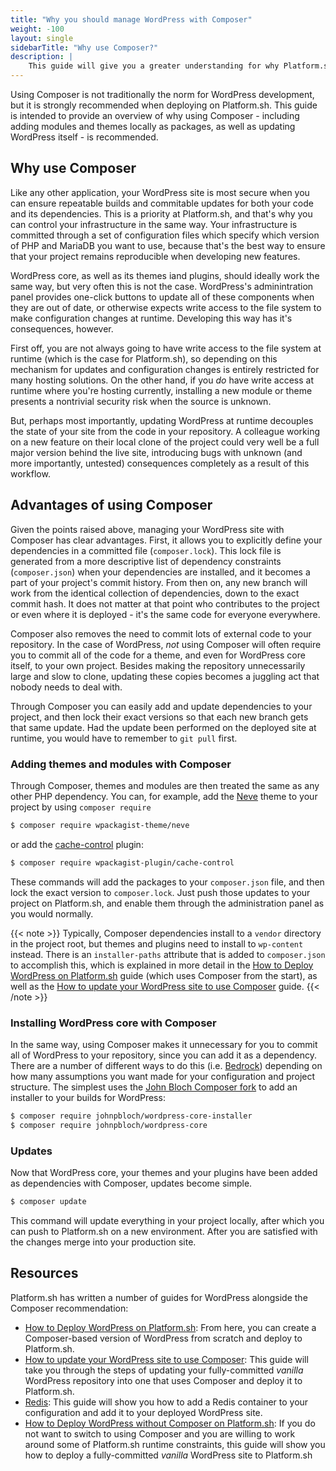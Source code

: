 ```yaml
---
title: "Why you should manage WordPress with Composer"
weight: -100
layout: single
sidebarTitle: "Why use Composer?"
description: |
    This guide will give you a greater understanding for why Platform.sh recommends using Composer to manage WordPress. 
---
```



Using Composer is not traditionally the norm for WordPress development, but it is strongly recommended when deploying on Platform.sh. This guide is intended to provide an overview of why using Composer - including adding modules and themes locally as packages, as well as updating WordPress itself - is recommended. 

## Why use Composer

Like any other application, your WordPress site is most secure when you can ensure repeatable builds and commitable updates for both your code and its dependencies. This is a priority at Platform.sh, and that's why you can control your infrastructure in the same way. Your infrastructure is committed through a set of configuration files which specify which version of PHP and MariaDB you want to use, because that's the best way to ensure that your project remains reproducible when developing new features.

WordPress core, as well as its themes iand plugins, should ideally work the same way, but very often this is not the case. WordPress's adminintration panel provides one-click buttons to update all of these components when they are out of date, or otherwise expects write access to the file system to make configuration changes at runtime. Developing this way has it's consequences, however. 

First off, you are not always going to have write access to the file system at runtime (which is the case for Platform.sh), so depending on this mechanism for updates and configuration changes is entirely restricted for many hosting solutions. On the other hand, if you *do* have write access at runtime where you're hosting currently, installing a new module or theme presents a nontrivial security risk when the source is unknown. 

But, perhaps most importantly, updating WordPress at runtime decouples the state of your site from the code in your repository. A colleague working on a new feature on their local clone of the project could very well be a full major version behind the live site, introducing bugs with unknown (and more importantly, untested) consequences completely as a result of this workflow. 

## Advantages of using Composer

Given the points raised above, managing your WordPress site with Composer has clear advantages. First, it allows you to explicitly define your dependencies in a committed file (`composer.lock`). This lock file is generated from a more descriptive list of dependency constraints (`composer.json`) when your dependencies are installed, and it becomes a part of your project's commit history. From then on, any new branch will work from the identical collection of dependencies, down to the exact commit hash. It does not matter at that point who contributes to the project or even where it is deployed - it's the same code for everyone everywhere.

Composer also removes the need to commit lots of external code to your repository. In the case of WordPress, *not* using Composer will often require you to commit all of the code for a theme, and even for WordPress core itself, to your own project. Besides making the repository unnecessarily large and slow to clone, updating these copies becomes a juggling act that nobody needs to deal with.  

Through Composer you can easily add and update dependencies to your project, and then lock their exact versions so that each new branch gets that same update. Had the update been performed on the deployed site at runtime, you would have to remember to `git pull` first.

### Adding themes and modules with Composer

Through Composer, themes and modules are then treated the same as any other PHP dependency. You can, for example, add the [Neve](https://wordpress.org/themes/neve/) theme to your project by using `composer require`

```bash
$ composer require wpackagist-theme/neve
```

or add the [cache-control](https://wordpress.org/plugins/cache-control-by-cacholong/) plugin:

```bash
$ composer require wpackagist-plugin/cache-control
```

These commands will add the packages to your `composer.json` file, and then lock the exact version to `composer.lock`. Just push those updates to your project on Platform.sh, and enable them through the administration panel as you would normally. 

{{< note >}}
Typically, Composer dependencies install to a `vendor` directory in the project root, but themes and plugins need to install to `wp-content` instead. There is an `installer-paths` attribute that is added to `composer.json` to accomplish this, which is explained in more detail in the [How to Deploy WordPress on Platform.sh](/guides/wordpress/deploy/_index.md) guide (which uses Composer from the start), as well as the [How to update your WordPress site to use Composer](/guides/wordpress/composer/migrate.md) guide. 
{{< /note >}}


### Installing WordPress core with Composer

In the same way, using Composer makes it unnecessary for you to commit all of WordPress to your repository, since you can add it as a dependency. There are a number of different ways to do this (i.e. [Bedrock](https://github.com/platformsh-templates/wordpress-bedrock)) depending on how many assumptions you want made for your configuration and project structure. The simplest uses the [John Bloch Composer fork](https://github.com/johnpbloch/wordpress) to add an installer to your builds for WordPress:

```bash
$ composer require johnpbloch/wordpress-core-installer
$ composer require johnpbloch/wordpress-core
```

### Updates

Now that WordPress core, your themes and your plugins have been added as dependencies with Composer, updates become simple. 

```bash
$ composer update
```

This command will update everything in your project locally, after which you can push to Platform.sh on a new environment. After you are satisfied with the changes merge into your production site. 

## Resources

Platform.sh has written a number of guides for WordPress alongside the Composer recommendation:

- [How to Deploy WordPress on Platform.sh](/guides/wordpress/deploy/_index.md): From here, you can create a Composer-based version of WordPress from scratch and deploy to Platform.sh.
- [How to update your WordPress site to use Composer](/guides/wordpress/composer/migrate.md): This guide will take you through the steps of updating your fully-committed *vanilla* WordPress repository into one that uses Composer and deploy it to Platform.sh.
- [Redis](/guides/wordpress/redis.md): This guide will show you how to add a Redis container to your configuration and add it to your deployed WordPress site.
- [How to Deploy WordPress without Composer on Platform.sh](/guides/wordpress/vanilla/_index.md): If you do not want to switch to using Composer and you are willing to work around some of Platform.sh runtime constraints, this guide will show you how to deploy a fully-committed *vanilla* WordPress site to Platform.sh
